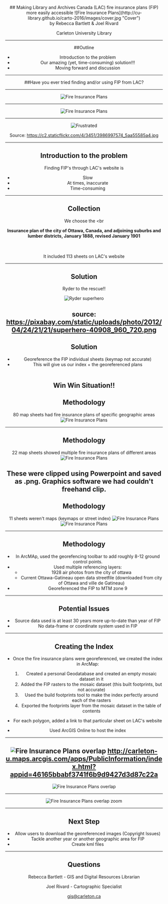 <div align="Center">
## Making Library and Archives Canada (LAC) fire insurance plans (FIP) more easily accessible
![Fire Insurance Plans](http://cu-library.github.io/carto-2016/images/cover.jpg "Cover")<br>
by Rebecca Bartlett & Joel Rivard

Carleton University Library

---
##Outline

 - Introduction to the problem
 - Our amazing (yet, time-consuming) solution!!!
 - Moving forward and discussion

---

##Have you ever tried finding and/or using FIP from LAC?

---
![Fire Insurance Plans](http://cu-library.github.io/carto-2016/images/lac_searchresults.jpg "Searching")

---

![Fire Insurance Plans](http://cu-library.github.io/carto-2016/images/lac_search.jpg "Search")

---
![Frustrated](http://cu-library.github.io/carto-2016/images/frustrated.jpg "Frustrated")

Source: https://c2.staticflickr.com/4/3451/3986997574_5aa55585a4.jpg

---

## Introduction to the problem
Finding FIP's through LAC's website is

  - Slow
  - At times, inaccurate
  - Time-consuming
---

## Collection

We choose the
<br<br>

**Insurance plan of the city of Ottawa, Canada, and adjoining suburbs and lumber districts, January 1888, revised January 1901**

<br><br>
It included 113 sheets on LAC's website

---

## Solution

Ryder to the rescue!!

![Ryder superhero](http://cu-library.github.io/carto-2016/images/superhero.jpg "Superhero")

source: https://pixabay.com/static/uploads/photo/2012/04/24/21/21/superhero-40908_960_720.png
---
## Solution

- Georeference the FIP individual sheets (keymap not accurate)
- This will give us our index + the georeferenced plans
<br><br>

Win Win Situation!!
---
## Methodology

80 map sheets had fire insurance plans of specific geographic areas
![Fire Insurance Plans](http://cu-library.github.io/carto-2016/images/regular_sheet.jpg "FIP Regular Sheet")

---
## Methodology

22 map sheets showed multiple fire insurance plans of different areas
![Fire Insurance Plans](http://cu-library.github.io/carto-2016/images/split_sheet.jpg "FIP Split-up")

These were clipped using Powerpoint and saved as .png. Graphics software we had couldn't freehand clip.
---
## Methodology

11 sheets weren't maps (keymaps or street index)
![Fire Insurance Plans](http://cu-library.github.io/carto-2016/images/keymap_sheet.jpg "FIP keymap")
![Fire Insurance Plans](http://cu-library.github.io/carto-2016/images/index_sheet.jpg "FIP Index")

---
## Methodology

- In ArcMAp, used the georefencing toolbar to add roughly 8-12 ground control points.
- Used multiple referencing layers:
  - 1928 air photos from the city of ottawa
  - Current Ottawa-Gatineau open data streetfile (downloaded from city of Ottawa and ville de Gatineau)
- Georeferenced the FIP to MTM zone 9
---
## Potential Issues

- Source data used is at least 30 years more up-to-date than year of FIP
- No data-frame or coordinate system used in FIP

---
## Creating the Index
- Once the fire insurance plans were georeferenced, we created the index in ArcMap:
  1. Created a personal Geodatabase and created an empty mosaic dataset in it
  2. Added the FIP rasters to the mosaic dataset (this built footprints, but not accurate)
  3. Used the build footprints tool to make the index perfectly around each of the rasters
  4. Exported the footprints layer from the mosaic dataset in the table of contents

- For each polygon, added a link to that particular sheet on LAC's website
- Used ArcGIS Online to host the index
---
![Fire Insurance Plans overlap](http://cu-library.github.io/carto-2016/images/new_index.jpg "FIP Index online")
http://carleton-u.maps.arcgis.com/apps/PublicInformation/index.html?appid=46165bbabf3741f6b9d9427d3d87c22a
---
![Fire Insurance Plans overlap](http://cu-library.github.io/carto-2016/images/fip_overlap.jpg "FIP Index in ArcGIS Pro")

---
![Fire Insurance Plans overlap zoom](http://cu-library.github.io/carto-2016/images/fip_overlapzoom.jpg "FIP Index in ArcGIS Pro zoom")

---
## Next Step
  - Allow users to download the georeferenced images (Copyright Issues)
  - Tackle another year or another geographic area for FIP
  - Create kml files

---
## Questions

Rebecca Bartlett - GIS and Digital Resources Librarian

Joel Rivard - Cartographic Specialist

gis@carleton.ca
